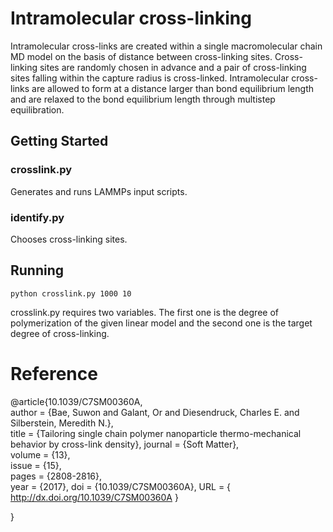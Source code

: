 # Intramolecular cross-linking

Intramolecular cross-links are created within a single macromolecular chain MD model on the basis of distance between cross-linking sites. Cross-linking sites are randomly chosen in advance and a pair of cross-linking sites falling within the capture radius is cross-linked. Intramolecular cross-links are allowed to form at a distance larger than bond equilibrium length and are relaxed to the bond equilibrium length through multistep equilibration.

## Getting Started

### crosslink.py
Generates and runs LAMMPs input scripts.

### identify.py
Chooses cross-linking sites.

## Running
```
python crosslink.py 1000 10
```
crosslink.py requires two variables. The first one is the degree of polymerization of the given linear model and the second one is the target degree of cross-linking.

# Reference
@article{10.1039/C7SM00360A,	
author = {Bae, Suwon and Galant, Or and Diesendruck, Charles E. and Silberstein, Meredith N.},	
title = {Tailoring single chain polymer nanoparticle thermo-mechanical behavior by cross-link density},	
journal = {Soft Matter},	
volume = {13},	
issue = {15},	
pages = {2808-2816},	
year = {2017},
doi = {10.1039/C7SM00360A},
URL = {
http://dx.doi.org/10.1039/C7SM00360A
}

}
